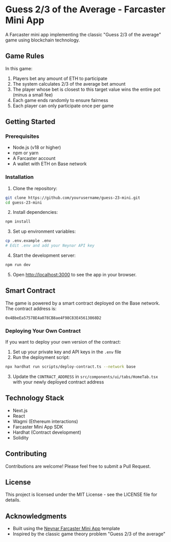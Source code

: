 # Guess 2/3 of the Average - Farcaster Mini App

A Farcaster mini app implementing the classic "Guess 2/3 of the average" game using blockchain technology.

## Game Rules

In this game:

1. Players bet any amount of ETH to participate
2. The system calculates 2/3 of the average bet amount
3. The player whose bet is closest to this target value wins the entire pot (minus a small fee)
4. Each game ends randomly to ensure fairness
5. Each player can only participate once per game

## Getting Started

### Prerequisites

- Node.js (v18 or higher)
- npm or yarn
- A Farcaster account
- A wallet with ETH on Base network

### Installation

1. Clone the repository:
```bash
git clone https://github.com/yourusername/guess-23-mini.git
cd guess-23-mini
```

2. Install dependencies:
```bash
npm install
```

3. Set up environment variables:
```bash
cp .env.example .env
# Edit .env and add your Neynar API key
```

4. Start the development server:
```bash
npm run dev
```

5. Open [http://localhost:3000](http://localhost:3000) to see the app in your browser.

## Smart Contract

The game is powered by a smart contract deployed on the Base network. The contract address is:

```
0x4BbeEa57578E4a078CB8ae4F98C83E45613868D2
```

### Deploying Your Own Contract

If you want to deploy your own version of the contract:

1. Set up your private key and API keys in the `.env` file
2. Run the deployment script:
```bash
npx hardhat run scripts/deploy-contract.ts --network base
```
3. Update the `CONTRACT_ADDRESS` in `src/components/ui/tabs/HomeTab.tsx` with your newly deployed contract address

## Technology Stack

- Next.js
- React
- Wagmi (Ethereum interactions)
- Farcaster Mini App SDK
- Hardhat (Contract development)
- Solidity

## Contributing

Contributions are welcome! Please feel free to submit a Pull Request.

## License

This project is licensed under the MIT License - see the LICENSE file for details.

## Acknowledgments

- Built using the [Neynar Farcaster Mini App](https://docs.neynar.com/docs/create-farcaster-miniapp-in-60s) template
- Inspired by the classic game theory problem "Guess 2/3 of the average"
